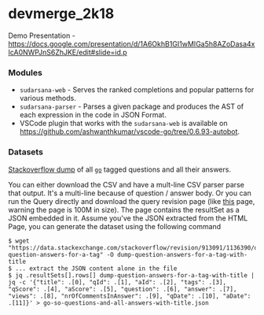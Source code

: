 # devmerge_2k18

Demo Presentation - https://docs.google.com/presentation/d/1A6OkhB1GI1wMIGa5h8AZoDasa4xIcA0NWPJnS6ZhJKE/edit#slide=id.p

### Modules
- `sudarsana-web` - Serves the ranked completions and popular patterns for various methods.
- `sudarsana-parser` - Parses a given package and produces the AST of each expression in the code in JSON Format.
- VSCode plugin that works with the `sudarsana-web` is available on https://github.com/ashwanthkumar/vscode-go/tree/0.6.93-autobot.

### Datasets
[Stackoverflow dump](https://data.stackexchange.com/stackoverflow/query/913091/dump-question-answers-for-a-tag) of all [`go`](https://stackoverflow.com/questions/tagged/go) tagged questions and all their answers.

You can either download the CSV and have a mult-line CSV parser parse that output. It's a multi-line because of question / answer body. Or you can run the Query directly and download the query revision page (like [this](https://data.stackexchange.com/stackoverflow/revision/913091/1136390/dump-question-answers-for-a-tag) page, warning the page is 100M in size). The page contains the resultSet as a JSON embedded in it. Assume you've the JSON extracted from the HTML Page, you can generate the dataset using the following command

```
$ wget "https://data.stackexchange.com/stackoverflow/revision/913091/1136390/dump-question-answers-for-a-tag" -O dump-question-answers-for-a-tag-with-title
$ ... extract the JSON content alone in the file
$ jq .resultSets[].rows[] dump-question-answers-for-a-tag-with-title | jq -c '{"title": .[0], "qId": .[1], "aId": .[2], "tags": .[3], "qScore": .[4], "aScore": .[5], "question": .[6], "answer": .[7], "views": .[8], "nrOfCommentsInAnswer": .[9], "qDate": .[10], "aDate": .[11]}' > go-so-questions-and-all-answers-with-title.json
```
